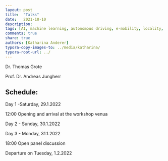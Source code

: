 ```yaml
---
layout: post
title:  "Talks"
date:   2021-10-10
description: 
tags: [AI, machine learning, autonomous driving, e-mobility, locality, mobility]
comments: true
share: true
authors: [Katharina Anderer]
typora-copy-images-to: ../media/katharina/
typora-root-url: ../
---
```






Dr. Thomas Grote 

 

Prof. Dr. Andreas Jungherr 

 



## **Schedule:** 

 

Day 1 -Saturday, 29.1.2022 

12:00 Opening and arrival at the workshop venua 

 

 

Day 2 - Sunday, 30.1.2022 

 

 

Day 3 - Monday, 31.1.2022 

18:00 Open panel discussion 

 

 

Departure on Tuesday, 1.2.2022 

 